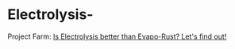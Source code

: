# Electrolysis-
Project Farm: [Is Electrolysis better than Evapo-Rust? Let's find out!](https://youtu.be/8dtDLQHjHBc)
